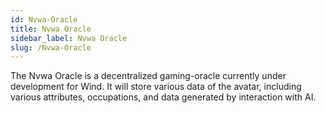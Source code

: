 ```yaml
---
id: Nvwa-Oracle
title: Nvwa Oracle
sidebar_label: Nvwa Oracle
slug: /Nvwa-Oracle
---
```

The Nvwa Oracle is a decentralized gaming-oracle currently under development for Wind. It will store various data of the avatar, including various attributes, occupations, and data generated by interaction with AI.